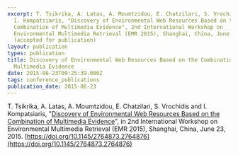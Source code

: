 ```yaml
---
excerpt: T. Tsikrika, A. Latas, A. Moumtzidou, E. Chatzilari, S. Vrochidis and
  I. Kompatsiaris, "Discovery of Environmental Web Resources Based on the
  Combination of Multimedia Evidence", 2nd International Workshop on
  Environmental Multimedia Retrieval (EMR 2015), Shanghai, China, June 23, 2015.
  (accepted for publication)
layout: publication
types: publication
title: Discovery of Environmental Web Resources Based on the Combination of
  Multimedia Evidence
date: 2015-06-23T09:25:39.000Z
tags: conference_publications
publication_date: 2015-06-23
---
```

T. Tsikrika, A. Latas, A. Moumtzidou, E. Chatzilari, S. Vrochidis and I. Kompatsiaris, "[Discovery of Environmental Web Resources Based on the Combination of Multimedia Evidence](https://www.researchgate.net/publication/300482347_Discovery_of_Environmental_Web_Resources_Based_on_the_Combination_of_Multimedia_Evidence)", in 2nd International Workshop on Environmental Multimedia Retrieval (EMR 2015), Shanghai, China, June 23, 2015. [https://doi.org/10.1145/2764873.2764876](https://doi.org/10.1145/2764873.2764876)